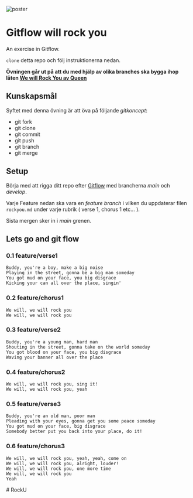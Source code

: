 ![poster](./poster.png)

# Gitflow will rock you
An exercise in Gitflow.

```clone``` detta repo och följ instruktionerna nedan.

**Övningen går ut på att du med hjälp av olika branches ska bygga ihop låten [We will Rock You av Queen](https://www.youtube.com/watch?v=-tJYN-eG1zk)**

## Kunskapsmål
Syftet med denna övning är att öva på följande *gitkoncept*:
- git fork
- git clone
- git commit
- git push
- git branch
- git merge

## Setup
Börja med att rigga ditt repo efter [Gitflow](https://www.atlassian.com/git/tutorials/comparing-workflows/gitflow-workflow) med brancherna *main* och *develop*.

Varje Feature nedan ska vara en *feature branch* i vilken du uppdaterar filen ```rockyou.md``` under varje rubrik ( verse 1, chorus 1 etc... ). 

Sista mergen sker in i *main* grenen.

## Lets go and git flow

### 0.1 feature/verse1
```text
Buddy, you're a boy, make a big noise
Playing in the street, gonna be a big man someday
You got mud on your face, you big disgrace
Kicking your can all over the place, singin'
```

### 0.2 feature/chorus1
```text
We will, we will rock you
We will, we will rock you
```

### 0.3 feature/verse2
```text
Buddy, you're a young man, hard man
Shouting in the street, gonna take on the world someday
You got blood on your face, you big disgrace
Waving your banner all over the place
```

### 0.4 feature/chorus2
```text
We will, we will rock you, sing it!
We will, we will rock you, yeah
```

### 0.5 feature/verse3
```text
Buddy, you're an old man, poor man
Pleading with your eyes, gonna get you some peace someday
You got mud on your face, big disgrace
Somebody better put you back into your place, do it!
```

### 0.6 feature/chorus3
```text
We will, we will rock you, yeah, yeah, come on
We will, we will rock you, alright, louder!
We will, we will rock you, one more time
We will, we will rock you
Yeah
```




#   R o c k U  
 